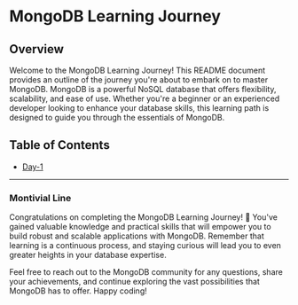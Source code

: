 # MongoDB Learning Journey
## Overview
Welcome to the MongoDB Learning Journey! This README document provides an outline of the journey you're about to embark on to master MongoDB. MongoDB is a powerful NoSQL database that offers flexibility, scalability, and ease of use. Whether you're a beginner or an experienced developer looking to enhance your database skills, this learning path is designed to guide you through the essentials of MongoDB.

## Table of Contents
- [Day-1](journey/Day-1.md)

---

### Montivial Line
Congratulations on completing the MongoDB Learning Journey! 🚀 You've gained valuable knowledge and practical skills that will empower you to build robust and scalable applications with MongoDB. Remember that learning is a continuous process, and staying curious will lead you to even greater heights in your database expertise.

Feel free to reach out to the MongoDB community for any questions, share your achievements, and continue exploring the vast possibilities that MongoDB has to offer. Happy coding!
